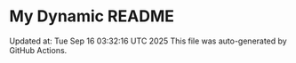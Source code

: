 # My Dynamic README
Updated at: Tue Sep 16 03:32:16 UTC 2025
This file was auto-generated by GitHub Actions.
